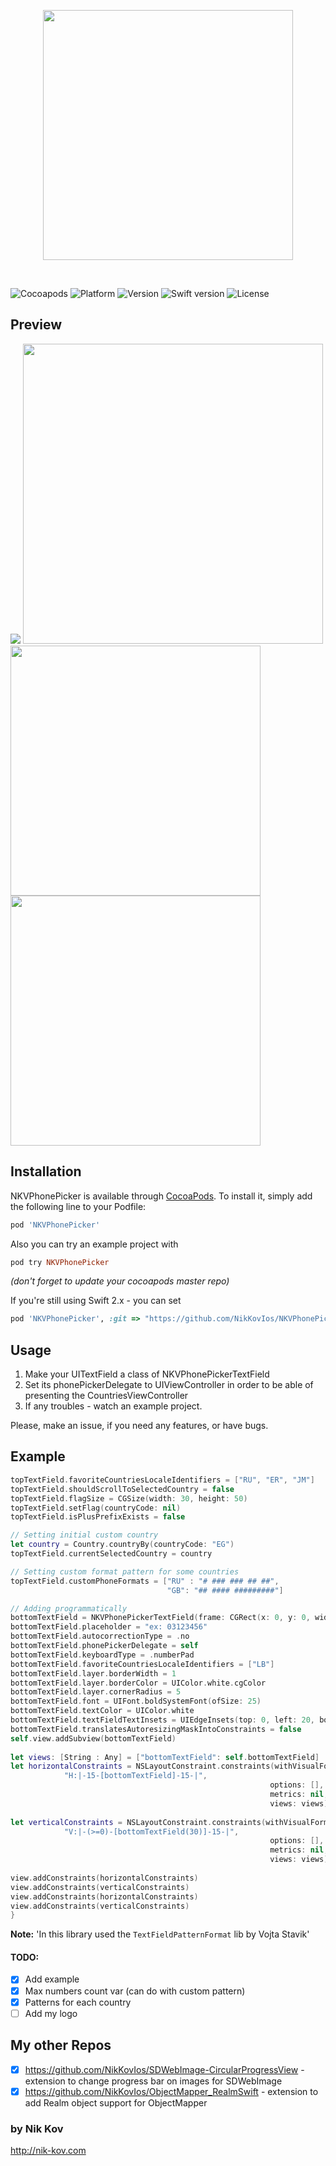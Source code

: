 <p align="center">
<img src="https://raw.githubusercontent.com/NikKovIos/NKVPhonePicker/master/RepoAssets/Logo.png" width="400"/>
</p> 
<br />

![Cocoapods](https://img.shields.io/badge/pod-available-brightgreen.svg?style=flat)
![Platform](https://img.shields.io/badge/platform-ios-blue.svg?style=flat)
![Version](https://img.shields.io/badge/version-1.1.0-blue.svg?style=flat)
![Swift version](https://img.shields.io/badge/Swift-3.0-orange.svg?style=flat)
![License](https://img.shields.io/badge/license-MIT-lightgrey.svg?style=flat)


## Preview
![](https://raw.githubusercontent.com/NikKovIos/NKVPhonePicker/master/RepoAssets/Example.gif)          <img src="https://raw.githubusercontent.com/NikKovIos/NKVPhonePicker/master/RepoAssets/Screenshot_two.jpg" height="480"/>  
<img src="https://raw.githubusercontent.com/NikKovIos/NKVPhonePicker/master/RepoAssets/Screenshot_one.png" height="400"/>          <img src="https://raw.githubusercontent.com/NikKovIos/NKVPhonePicker/master/RepoAssets/Screenshot_three.png" height="400"/> 


## Installation

NKVPhonePicker is available through [CocoaPods](http://cocoapods.org). To install
it, simply add the following line to your Podfile:

```ruby
pod 'NKVPhonePicker'
```
Also you can try an example project with 
```ruby
pod try NKVPhonePicker
```
*(don't forget to update your cocoapods master repo)*

If you're still using Swift 2.x - you can set 
```ruby
pod 'NKVPhonePicker', :git => "https://github.com/NikKovIos/NKVPhonePicker.git", :branch => "Swift_2.x"
```

## Usage

1) Make your UITextField a class of NKVPhonePickerTextField
2) Set its phonePickerDelegate to UIViewController in order to be able of presenting the CountriesViewController
3) If any troubles - watch an example project.

Please, make an issue, if you need any features, or have bugs.

## Example
```swift
topTextField.favoriteCountriesLocaleIdentifiers = ["RU", "ER", "JM"]
topTextField.shouldScrollToSelectedCountry = false
topTextField.flagSize = CGSize(width: 30, height: 50)
topTextField.setFlag(countryCode: nil)
topTextField.isPlusPrefixExists = false

// Setting initial custom country
let country = Country.countryBy(countryCode: "EG")
topTextField.currentSelectedCountry = country

// Setting custom format pattern for some countries
topTextField.customPhoneFormats = ["RU" : "# ### ### ## ##",
                                   "GB": "## #### #########"]

// Adding programmatically
bottomTextField = NKVPhonePickerTextField(frame: CGRect(x: 0, y: 0, width: 0, height: 30))
bottomTextField.placeholder = "ex: 03123456"
bottomTextField.autocorrectionType = .no
bottomTextField.phonePickerDelegate = self
bottomTextField.keyboardType = .numberPad
bottomTextField.favoriteCountriesLocaleIdentifiers = ["LB"]
bottomTextField.layer.borderWidth = 1
bottomTextField.layer.borderColor = UIColor.white.cgColor
bottomTextField.layer.cornerRadius = 5
bottomTextField.font = UIFont.boldSystemFont(ofSize: 25)
bottomTextField.textColor = UIColor.white
bottomTextField.textFieldTextInsets = UIEdgeInsets(top: 0, left: 20, bottom: 0, right: 0)
bottomTextField.translatesAutoresizingMaskIntoConstraints = false
self.view.addSubview(bottomTextField)
        
let views: [String : Any] = ["bottomTextField": self.bottomTextField]
let horizontalConstraints = NSLayoutConstraint.constraints(withVisualFormat:
            "H:|-15-[bottomTextField]-15-|",
                                                          options: [],
                                                          metrics: nil,
                                                          views: views)
        
let verticalConstraints = NSLayoutConstraint.constraints(withVisualFormat:
            "V:|-(>=0)-[bottomTextField(30)]-15-|",
                                                          options: [],
                                                          metrics: nil,
                                                          views: views)
        
view.addConstraints(horizontalConstraints)
view.addConstraints(verticalConstraints)
view.addConstraints(horizontalConstraints)
view.addConstraints(verticalConstraints)
}
```

**Note:** 'In this library used the `TextFieldPatternFormat` lib by Vojta Stavik'

#### TODO:
- [x] Add example
- [x] Max numbers count var (can do with custom pattern)
- [x] Patterns for each country
- [ ] Add my logo

## My other Repos

- [x] https://github.com/NikKovIos/SDWebImage-CircularProgressView - extension to change progress bar on images for SDWebImage
- [x] https://github.com/NikKovIos/ObjectMapper_RealmSwift - extension to add Realm object support for ObjectMapper

### by Nik Kov 
http://nik-kov.com
